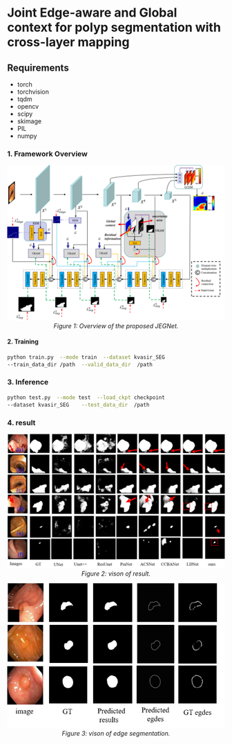 #  Joint Edge-aware and Global context for polyp segmentation with cross-layer mapping


##  Requirements

* torch
* torchvision 
* tqdm
* opencv
* scipy
* skimage
* PIL
* numpy
### 1. Framework Overview

<p align="center">
    <img src="imgs/NETWORK.png"/> <br />
    <em> 
    Figure 1: Overview of the proposed JEGNet.
    </em>
</p>

#### 2. Training

```bash
python train.py  --mode train  --dataset kvasir_SEG  
--train_data_dir /path  --valid_data_dir  /path
```

###  3. Inference

```bash
python test.py  --mode test  --load_ckpt checkpoint 
--dataset kvasir_SEG    --test_data_dir  /path
```
###  4. result
<p align="center">
    <img src="imgs/result1.png"/> <br />
    <em> 
    Figure 2: vison of result.
    </em>
</p>
<p align="center">
    <img src="imgs/vison_edge.png"/> <br />
    <em> 
    Figure 3: vison of edge segmentation.
    </em>
</p>


